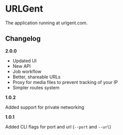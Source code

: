 # URLGent

The application running at urlgent.com.

## Changelog

**2.0.0**

- Updated UI
- New API
- Job workflow
- Better, shareable URLs
- Proxy for media files to prevent tracking of your IP
- Simpler routes system

**1.0.2**

Added support for private networking

**1.0.1**

Added CLI flags for port and url (`--port` and `--url`)
